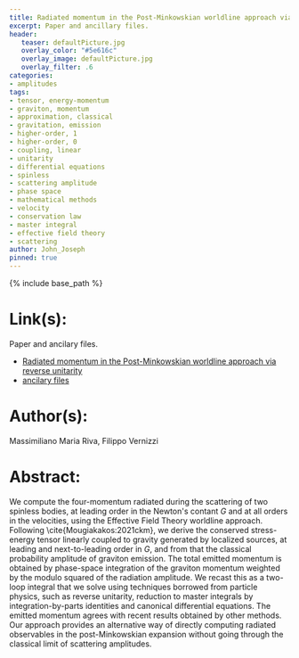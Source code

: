 ```yaml
---
title: Radiated momentum in the Post-Minkowskian worldline approach via reverse unitarity
excerpt: Paper and ancillary files.
header:
   teaser: defaultPicture.jpg
   overlay_color: "#5e616c"
   overlay_image: defaultPicture.jpg
   overlay_filter: .6
categories:
- amplitudes
tags:
- tensor, energy-momentum
- graviton, momentum
- approximation, classical
- gravitation, emission
- higher-order, 1
- higher-order, 0
- coupling, linear
- unitarity
- differential equations
- spinless
- scattering amplitude
- phase space
- mathematical methods
- velocity
- conservation law
- master integral
- effective field theory
- scattering
author: John_Joseph
pinned: true
---
```

{% include base_path %}

# Link(s):
Paper and ancilary files.
  * [Radiated momentum in the Post-Minkowskian worldline approach via reverse unitarity](https://arxiv.org/abs/2110.10140)
  * [ancilary files](https://arxiv.org/src/2110.10140/anc)

# Author(s):
Massimiliano Maria Riva, Filippo Vernizzi

# Abstract:
We compute the four-momentum radiated during the scattering of two spinless bodies, at leading order in the Newton's contant $G$ and at all orders in the velocities, using the Effective Field Theory worldline approach. Following \cite{Mougiakakos:2021ckm}, we derive the conserved stress-energy tensor linearly coupled to gravity generated by localized sources, at leading and next-to-leading order in $G$, and from that the classical probability amplitude of graviton emission. The total emitted momentum is obtained by phase-space integration of the graviton momentum weighted by the modulo squared of the radiation amplitude. We recast this as a two-loop integral that we solve using techniques borrowed from particle physics, such as reverse unitarity, reduction to master integrals by integration-by-parts identities and canonical differential equations. The emitted momentum agrees with recent results obtained by other methods. Our approach provides an alternative way of directly computing radiated observables in the post-Minkowskian expansion without going through the classical limit of scattering amplitudes.